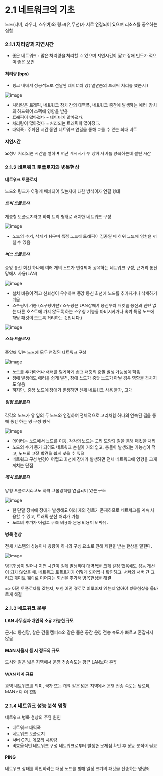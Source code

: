 # 2.1 네트워크의 기초
노드(서버, 라우터, 스위치)와 링크(유,무선)가 서로 연결되어 있으며 리소스를 공유하는 집합

### 2.1.1 처리량과 지연시간
- 좋은 네트워크 : 많은 처리량을 처리할 수 있으며 지연시간이 짧고 장애 빈도가 적으며 좋은 보안
#### 처리량 (bps)
- 링크 내에서 성공적으로 전달된 데이터의 양( 얼만큼의 트래픽 처리를 했는지 )

![image](https://github.com/98000001/CS-Study/assets/96863137/8780807d-c718-4ff8-b45f-df3917e7de03)

- 처리량은 트래픽, 네트워크 장치 간의 대역폭, 네트워크 중간에 발생하는 에러, 장치의 하드웨어 스펙에 영향을 받음
- 트래픽이 많아졌다 = 데이터가 많아졌다.
- 처리량이 많아졌다 = 처리되는 트래픽이 많아졌다.
- 대역폭 : 주어진 시간 동안 네트워크 연결을 통해 흐를 수 있는 최대 비트
#### 지연시간
요청이 처리되는 시간을 말하며 어떤 메시지가 두 장치 사이를 왕복하는데 걸린 시간

### 2.1.2 네트워크 토폴로지와 병목현상
#### 네트워크 토폴로지
노드와 링크가 어떻게 배치되어 있는지에 대한 방식이자 연결 형태
##### 트리 토폴로지
계층형 토폴로지라고 하며 트리 형태로 배치한 네트워크 구성

![image](https://github.com/98000001/CS-Study/assets/96863137/d5d8d83c-72f0-4166-8f2f-3f6d5479fb4e)

- 노드의 추가, 삭제가 쉬우며 특정 노드에 트래픽이 집중될 때 하위 노드에 영향을 끼칠 수 있음
##### 버스 토폴로지
중앙 통신 회선 하나에 여러 개의 노드가 연결되어 공유하는 네트워크 구성, 근거리 통신망에서 사용(LAN)

![image](https://github.com/98000001/CS-Study/assets/96863137/94a030d4-b847-449e-9d18-c284cd002b08)

- 설치 비용이 적고 신뢰성이 우수하며 중앙 통신 회선에 노드를 추가하거나 삭제하기 쉬움
- 스푸핑이 가능 (스푸핑이란? 스푸핑은 LAN상에서 송신부의 패킷을 송신과 관련 없는 다른 호스트에 가지 않도록 하는 스위칭 기능을 마비시키거나 속여 특정 노드에 해당 패킷이 오도록 처리하는 것입니다.)
  
![image](https://github.com/98000001/CS-Study/assets/96863137/aa184987-3246-45ad-b639-2061f242196d)

##### 스타 토폴로지
중앙에 있는 노드에 모두 연결된 네트워크 구성

![image](https://github.com/98000001/CS-Study/assets/96863137/b04c13e8-2753-4201-9dd7-6ffe33daac43)

- 노드를 추가하거나 에러를 탐지하기 쉽고 패킷의 충돌 발생 가능성이 적음
- 장애 발생에도 에러를 쉽게 발견, 장애 노드가 중앙 노드가 아닐 경우 영향을 끼치지도 않음
- 하지만.. 중앙 노드에 장애가 발생하면 전체 네트워크 사용 불가, 고가
##### 링형 토폴로지
각각의 노드가 양 옆의 두 노드와 연결하여 전체적으로 고리처럼 하나의 연속된 길을 통해 통신 하는 망 구성 방식

![image](https://github.com/98000001/CS-Study/assets/96863137/7f8069be-b2e0-453d-a4e6-7a553a94e594)

- 데이터는 노드에서 노드를 이동, 각각의 노드는 고리 모양의 길을 통해 패킷을 처리
- 노드의 수가 증가 되어도 네트워크 손실이 거의 없고, 충돌이 발생되는 가능성이 적고, 노드의 고장 발견을 쉽게 찾을 수 있음
- 네트워크 구성 변경이 어렵고 회선에 장애가 발생하면 전체 네트워크에 영향을 크게 끼치는 단점
##### 메시 토폴로지
망형 토플로지라고도 하며 그물망처럼 연결되어 있는 구조

![image](https://github.com/98000001/CS-Study/assets/96863137/adbc48de-6e88-4e61-9354-93604389f658)

- 한 단말 장치에 장애가 발생해도 여러 개의 경로가 존재하므로 네트워크를 계속 사용할 수 있고, 트래픽 분산 처리가 가능
- 노드의 추가가 어렵고 구축 비용과 운용 비용이 비싸뮤.
#### 병목 현상
전체 시스템의 성능이나 용량이 하나의 구성 요소로 인해 제한을 받는 현상을 말한다.

![image](https://github.com/98000001/CS-Study/assets/96863137/12e6aecc-0baf-4b5d-bc16-2dad9421b485)

병목현상이 일어나 지연 시간이 길게 발생하여 대역폭을 크게 설정 했음에도 성능 개선이 되지 않았을 때, 
네트워크 토폴로지가 어떻게 되어있나 확인하고, 서버와 서버 간 그리고 게이트 웨이로 이어지는 회선을 추가해 병목현상을 해결

=> 어떤 토폴로지를 갖는지, 또한 어떤 경로로 이루어져 있는지 알아야 병목현상을 올바르게 해결

### 2.1.3 네트워크 분류
#### LAN 사무실과 개인적 소유 가능한 규모
근거리 통신망, 같은 건물 캠퍼스와 같은 좁은 공간 운영
전송 속도가 빠르고 혼잡하지 않음
#### MAN 서울시 등 시 정도의 규모 
도시와 같은 넓은 지역에서 운영
전송속도는 평균
LAN보다 혼잡
#### WAN 세계 규모 
광역 네트워크를 의미, 국가 또는 대륙 같은 넓은 지역에서 운영
전송 속도는 낮으며, MAN보다 더 혼잡

### 2.1.4 네트워크 성능 분석 명령
네트워크 병목 현상의 주된 원인
- 네트워크 대역폭
- 네트워크 토폴로지
- 서버 CPU, 메모리 사용량
- 비효율적인 네트워크 구성
네트워크로부터 발생한 문제점 확인 후 성능 분석이 필요

#### PING
네트워크 상태를 확인하려는 대상 노드를 향해 일정 크기의 패킷을 전송하는 명령어
